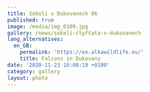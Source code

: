 ```yaml
---
title: Sokoli v Dukovanech 06
published: true
image: /media/img_0109.jpg
gallery: /news/sokolí-čtyřčata-v-dukovanech
lang_alternatives:
  en_GB:
    permalink: 'https://en.alkawildlife.eu/'
    title: Falcons in Dukovany
date: '2020-11-23 16:08:19 +0100'
category: gallery
layout: photo
---
```


